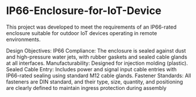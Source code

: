 # IP66-Enclosure-for-IoT-Device

This project was developed to meet the requirements of an IP66-rated enclosure suitable for outdoor IoT devices operating in remote environments.

Design Objectives:
IP66 Compliance: The enclosure is sealed against dust and high-pressure water jets, with rubber gaskets and sealed cable glands at all interfaces.
Manufacturability: Designed for injection molding (plastic).
Sealed Cable Entry: Includes power and signal input cable entries with IP66-rated sealing using standard M12 cable glands.
Fastener Standards: All fasteners are DIN standard, and their type, size, quantity, and positioning are clearly defined to maintain ingress protection during assembly
